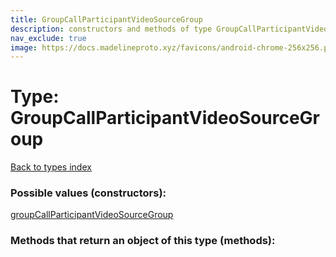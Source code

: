 ```yaml
---
title: GroupCallParticipantVideoSourceGroup
description: constructors and methods of type GroupCallParticipantVideoSourceGroup
nav_exclude: true
image: https://docs.madelineproto.xyz/favicons/android-chrome-256x256.png
---
```

# Type: GroupCallParticipantVideoSourceGroup
[Back to types index](index.html)



### Possible values (constructors):

[groupCallParticipantVideoSourceGroup](/API_docs/constructors/groupCallParticipantVideoSourceGroup.html)  



### Methods that return an object of this type (methods):



